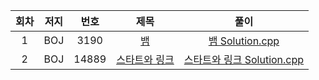 | 회차 | 저지 | 번호 | 제목 | 풀이 |
|:---:|:---:|:---:|:---:|:---:|
| 1 | BOJ | 3190 | [뱀](https://www.acmicpc.net/problem/3190) | [뱀 Solution.cpp](https://github.com/HumanHyeon/Algorithm/blob/master/Baekjoon_3190(%EB%B1%80).cpp) |
| 2 | BOJ | 14889 | [스타트와 링크](https://www.acmicpc.net/problem/14889) | [스타트와 링크 Solution.cpp](https://github.com/HumanHyeon/Algorithm/blob/master/Baekjoon_14889(%EC%8A%A4%ED%83%80%ED%8A%B8%EC%99%80%EB%A7%81%ED%81%AC).cpp) |
